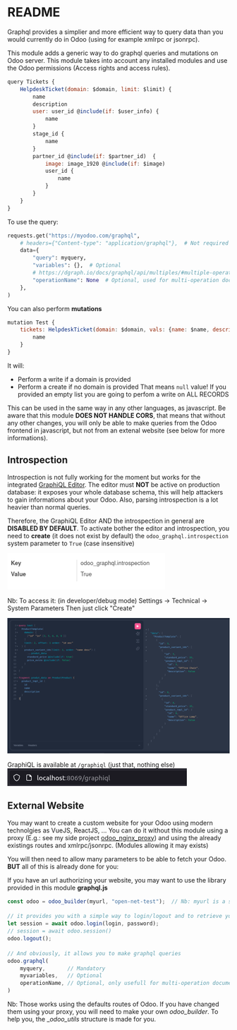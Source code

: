 # README

Graphql provides a simplier and more efficient way to query data than you would currently do in Odoo (using for example xmlrpc or jsonrpc).

This module adds a generic way to do graphql queries and mutations on Odoo server.
This module takes into account any installed modules and use the Odoo permissions (Access rights and access rules).



```javascript
query Tickets {
    HelpdeskTicket(domain: $domain, limit: $limit) {
        name
        description
        user: user_id @include(if: $user_info) {
            name
        }
        stage_id {
            name
        }
        partner_id @include(if: $partner_id)  {
            image: image_1920 @include(if: $image)
            user_id {
            	name
            }
        }
    }
}
```

To use the query:

```python
requests.get("https://myodoo.com/graphql",
    # headers={"Content-type": "application/graphql"},  # Not required currently but recommended
    data={
        "query": myquery,
        "variables": {},  # Optional
        # https://dgraph.io/docs/graphql/api/multiples/#multiple-operations
        "operationName": None  # Optional, used for multi-operation document
	},
)
```



You can also perform **mutations**

```javascript
mutation Test {
    tickets: HelpdeskTicket(domain: $domain, vals: {name: $name, description: $description}) {
        name
    }
}
```

It will:

* Perform a write if a domain is provided
* Perform a create if no domain is provided
  That means `null` value! If you provided an empty list you are going to perfom a write on ALL RECORDS



This can be used in the same way in any other languages, as javascript.
Be aware that this module **DOES NOT HANDLE CORS**, that means that without any other changes, you will only be able to make queries from the Odoo frontend in javascript, but not from an extenal website (see below for more informations).



## Introspection

Introspection is not fully working for the moment but works for the integrated [GraphiQL Editor](https://github.com/graphql/graphiql).
The editor must **NOT** be active on production database: it exposes your whole database schema, this will help attackers to gain informations about your Odoo. Also, parsing introspection is a lot heavier than normal queries.

Therefore, the GraphiQL Editor AND the introspection in general are **DISABLED BY DEFAULT**.
To activate bother the editor and introspection, you need to **create** (it does not exist by default) the `odoo_graphql.introspection` system parameter to `True` (case insensitive)

![introspection_system_parameter](odoo_graphql/img/introspection_system_parameter.png)

Nb: To access it: (in developer/debug mode) Settings -> Technical -> System Parameters
        Then just click "Create"

![graphiql](odoo_graphql/static/description/graphiql.png)

GraphiQL is available at `/graphiql` (just that, nothing else)
![graphiql_url](odoo_graphql/img/graphiql_url.png)



## External Website

You may want to create a custom website for your Odoo using modern technolgies as VueJS, ReactJS, ...
You can do it without this module using a proxy (E.g.: see my side project [odoo_nginx_proxy](https://github.com/divad1196/odoo_nginx_proxy)) and using the already existings routes and xmlrpc/jsonrpc.
(Modules allowing it may exists)



You will then need to allow many parameters to be able to fetch your Odoo.
**BUT** all of this is already done for you:

If you have an url authorizing your website, you may want to use the library provided in this module **graphql.js**

```javascript
const odoo = odoo_builder(myurl, "open-net-test");  // Nb: myurl is a string

// it provides you with a simple way to login/logout and to retrieve your sessions information
let session = await odoo.login(login, password);
// session = await odoo.session()
odoo.logout();

// And obviously, it allows you to make graphql queries
odoo.graphql(
    myquery,	   // Mandatory
    myvariables,   // Optional
    operationName, // Optional, only usefull for multi-operation document
)
```

Nb: Those works using the defaults routes of Odoo. If you have changed them using your proxy, you will need to make your own _odoo_builder_. To help you, the __odoo_utils_ structure is made for you.
